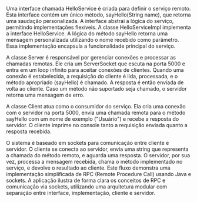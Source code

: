 Uma interface chamada HelloService é criada para definir o serviço remoto. Esta interface contém um único método, sayHello(String name), que retorna uma saudação personalizada. A interface abstrai a lógica do serviço, permitindo implementações flexíveis. A classe HelloServiceImpl implementa a interface HelloService. A lógica do método sayHello retorna uma mensagem personalizada utilizando o nome recebido como parâmetro. Essa implementação encapsula a funcionalidade principal do serviço.

A classe Server é responsável por gerenciar conexões e processar as chamadas remotas. Ele cria um ServerSocket que escuta na porta 5000 e entra em um loop infinito para aceitar conexões de clientes. Quando uma conexão é estabelecida, a requisição do cliente é lida, processada, e o método apropriado (sayHello) é chamado. A resposta é então enviada de volta ao cliente. Caso um método não suportado seja chamado, o servidor retorna uma mensagem de erro.

A classe Client atua como o consumidor do serviço. Ela cria uma conexão com o servidor na porta 5000, envia uma chamada remota para o método sayHello com um nome de exemplo ("Usuário") e recebe a resposta do servidor. O cliente imprime no console tanto a requisição enviada quanto a resposta recebida.

O sistema é baseado em sockets para comunicação entre cliente e servidor. O cliente se conecta ao servidor, envia uma string que representa a chamada do método remoto, e aguarda uma resposta. O servidor, por sua vez, processa a mensagem recebida, chama o método implementado no serviço, e devolve o resultado ao cliente. Este fluxo demonstra uma implementação simplificada de RPC (Remote Procedure Call) usando Java e sockets. A aplicação ilustra de forma clara os conceitos de RPC e comunicação via sockets, utilizando uma arquitetura modular com separação entre interface, implementação, cliente e servidor.
